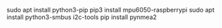 sudo apt install python3-pip
pip3 install mpu6050-raspberrypi
sudo apt install python3-smbus i2c-tools
pip install pynmea2
